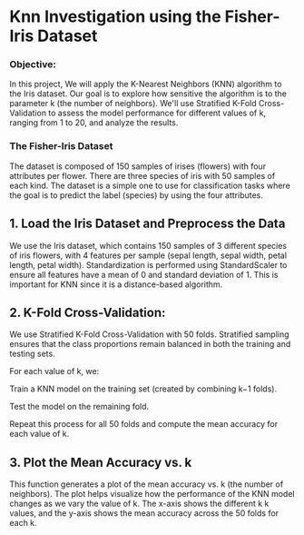 # Knn Investigation using the Fisher-Iris Dataset

### Objective: 
In this project, We will apply the K-Nearest Neighbors (KNN) algorithm to the Iris dataset. Our goal is to explore how sensitive the algorithm is to the parameter k (the number of neighbors). We'll use Stratified K-Fold Cross-Validation to assess the model performance for different values of k, ranging from 1 to 20, and analyze the results.

### The Fisher-Iris Dataset

The dataset is composed of 150 samples of irises (flowers) with four attributes per flower. There are three species of iris with 50 samples of each kind. The dataset is a simple one to use for classification tasks where the goal is to predict the label (species) by using the four attributes.

## 1. Load the Iris Dataset and Preprocess the Data

We use the Iris dataset, which contains 150 samples of 3 different species of iris flowers, with 4 features per sample (sepal length, sepal width, petal length, petal width). Standardization is performed using StandardScaler to ensure all features have a mean of 0 and standard deviation of 1. This is important for KNN since it is a distance-based algorithm.

## 2. K-Fold Cross-Validation:

We use Stratified K-Fold Cross-Validation with 50 folds. Stratified sampling ensures that the class proportions remain balanced in both the training and testing sets.

For each value of k, we:

Train a KNN model on the training set (created by combining k−1 folds).

Test the model on the remaining fold.

Repeat this process for all 50 folds and compute the mean accuracy for each value of k.

## 3. Plot the Mean Accuracy vs. k

This function generates a plot of the mean accuracy vs. k (the number of neighbors). The plot helps visualize how the performance of the KNN model changes as we vary the value of k. The x-axis shows the different k k values, and the y-axis shows the mean accuracy across the 50 folds for each k.

